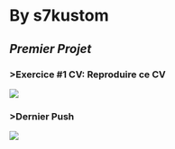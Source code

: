 # ******By s7kustom******
## _Premier Projet_
### >Exercice #1 CV: Reproduire ce CV
![](https://image.noelshack.com/fichiers/2023/16/2/1681831413-template-projet1.jpg)

### >Dernier Push
![](https://image.noelshack.com/fichiers/2023/17/3/1682531333-capture-d-ecran-2023-04-26-194605.jpg)
